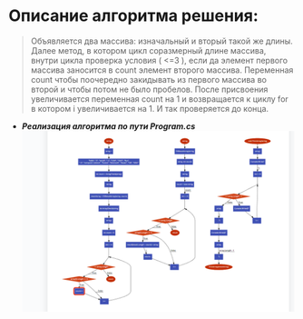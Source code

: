 # Описание алгоритма решения:
> Объявляется два массива: изначальный и вторый такой же длины.
> Далее метод, в котором цикл соразмерный длине массива, внутри цикла проверка условия ( <=3 ), если да элемент первого массива заносится в count элемент второго массива.
> Переменная count чтобы поочередно закидывать из первого массива во второй и чтобы потом не было пробелов.
> После присвоения увеличивается переменная count на 1 и возвращается к циклу for в котором i увеличивается на 1. И так проверяется до конца.

* ***Реализация алгоритма по пути Program.cs***
![Блок-схема](shema.png)